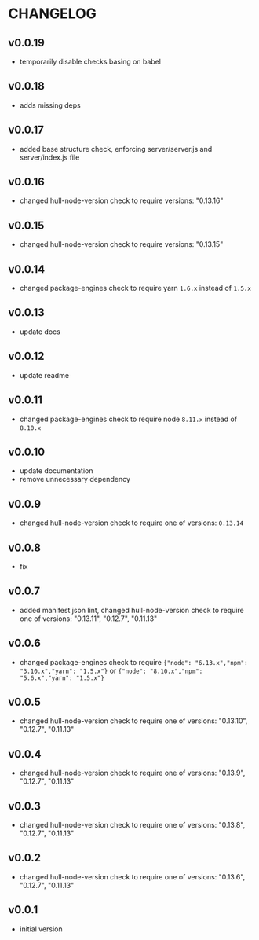 # CHANGELOG

## v0.0.19
- temporarily disable checks basing on babel 

## v0.0.18
- adds missing deps

## v0.0.17
- added base structure check, enforcing server/server.js and server/index.js file

## v0.0.16
- changed hull-node-version check to require versions: "0.13.16"

## v0.0.15
- changed hull-node-version check to require versions: "0.13.15"

## v0.0.14
- changed package-engines check to require yarn `1.6.x` instead of `1.5.x`

## v0.0.13
- update docs

## v0.0.12
- update readme

## v0.0.11
- changed package-engines check to require node `8.11.x` instead of `8.10.x`

## v0.0.10
- update documentation
- remove unnecessary dependency

## v0.0.9
- changed hull-node-version check to require one of versions: `0.13.14`

## v0.0.8
- fix

## v0.0.7
- added manifest json lint, changed hull-node-version check to require one of versions: "0.13.11", "0.12.7", "0.11.13"

## v0.0.6
- changed package-engines check to require `{"node": "6.13.x","npm": "3.10.x","yarn": "1.5.x"}` or `{"node": "8.10.x","npm": "5.6.x","yarn": "1.5.x"}`

## v0.0.5
- changed hull-node-version check to require one of versions: "0.13.10", "0.12.7", "0.11.13"

## v0.0.4
- changed hull-node-version check to require one of versions: "0.13.9", "0.12.7", "0.11.13"

## v0.0.3
- changed hull-node-version check to require one of versions: "0.13.8", "0.12.7", "0.11.13"

## v0.0.2
- changed hull-node-version check to require one of versions: "0.13.6", "0.12.7", "0.11.13"

## v0.0.1
- initial version
